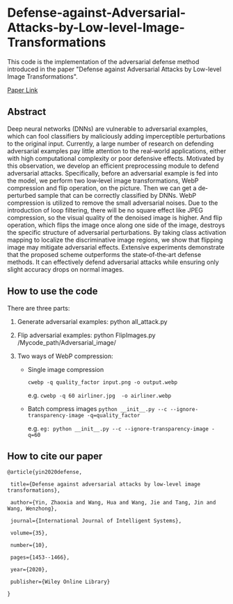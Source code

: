# Defense-against-Adversarial-Attacks-by-Low-level-Image-Transformations

This code is the implementation of the adversarial defense method introduced in the paper "Defense against Adversarial Attacks by Low-level Image Transformations".

[Paper Link](https://onlinelibrary.wiley.com/doi/abs/10.1002/int.22258)

## Abstract

Deep neural networks (DNNs) are vulnerable to adversarial examples, which can fool classifiers by maliciously adding imperceptible perturbations to the original input. Currently, a large number of research on defending adversarial examples pay little attention to the real‐world applications, either with high computational complexity or poor defensive effects. Motivated by this observation, we develop an efficient preprocessing module to defend adversarial attacks. Specifically, before an adversarial example is fed into the model, we perform two low‐level image transformations, WebP compression and flip operation, on the picture. Then we can get a de‐perturbed sample that can be correctly classified by DNNs. WebP compression is utilized to remove the small adversarial noises. Due to the introduction of loop filtering, there will be no square effect like JPEG compression, so the visual quality of the denoised image is higher. And flip operation, which flips the image once along one side of the image, destroys the specific structure of adversarial perturbations. By taking class activation mapping to localize the discriminative image regions, we show that flipping image may mitigate adversarial effects. Extensive experiments demonstrate that the proposed scheme outperforms the state‐of‐the‐art defense methods. It can effectively defend adversarial attacks while ensuring only slight accuracy drops on normal images.

## How to use the code

There are three parts:

1. Generate adversarial examples:
   python all_attack.py

2. Flip adversarial examples:
   python FlipImages.py /Mycode_path/Adversarial_image/

3. Two ways of WebP compression:

   - Single image compression

     `cwebp -q quality_factor input.png -o output.webp`

     e.g. `cwebp -q 60 airliner.jpg  -o airliner.webp`

   - Batch compress images
     `python __init__.py --c --ignore-transparency-image -q=quality_factor `

     e.g. `eg: python __init__.py --c --ignore-transparency-image -q=60`

## How to cite our paper

    @article{yin2020defense,

     title={Defense against adversarial attacks by low-level image transformations},
  
     author={Yin, Zhaoxia and Wang, Hua and Wang, Jie and Tang, Jin and Wang, Wenzhong},
  
     journal={International Journal of Intelligent Systems},
  
     volume={35},
  
     number={10},
  
     pages={1453--1466},
  
     year={2020},
  
     publisher={Wiley Online Library}
  
    }

   

   

